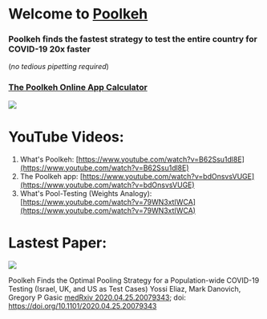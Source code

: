 # Welcome to [Poolkeh](https://poolkeh.herokuapp.com/)

### Poolkeh finds the fastest strategy to test the entire country for COVID-19 20x faster
(_no tedious pipetting required_)



### [The Poolkeh Online App Calculator](https://poolkeh.herokuapp.com/)


[![](https://i.imgur.com/GeYuCnd.png)](https://poolkeh.herokuapp.com/)


# YouTube Videos:
1. What's Poolkeh: [https://www.youtube.com/watch?v=B62Ssu1dl8E](https://www.youtube.com/watch?v=B62Ssu1dl8E)
2. The Poolkeh app: [https://www.youtube.com/watch?v=bdOnsvsVUGE](https://www.youtube.com/watch?v=bdOnsvsVUGE)
3. What's Pool-Testing (Weights Analogy): [https://www.youtube.com/watch?v=79WN3xtIWCA](https://www.youtube.com/watch?v=79WN3xtIWCA)

# Lastest Paper:
[![](https://i.imgur.com/PJej4La.png)](https://github.com/Poolkeh/poolkeh.github.io/blob/master/Poolkeh.pdf)


Poolkeh Finds the Optimal Pooling Strategy for a Population-wide COVID-19 Testing (Israel, UK, and US as Test Cases)
Yossi Eliaz, Mark Danovich, Gregory P Gasic
[medRxiv 2020.04.25.20079343](https://www.medrxiv.org/content/10.1101/2020.04.25.20079343v1); doi: https://doi.org/10.1101/2020.04.25.20079343
